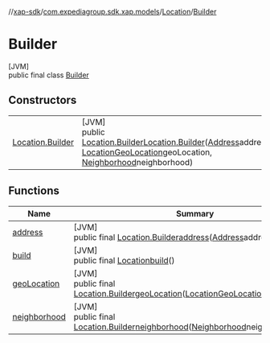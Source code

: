 //[xap-sdk](../../../../index.md)/[com.expediagroup.sdk.xap.models](../../index.md)/[Location](../index.md)/[Builder](index.md)

# Builder

[JVM]\
public final class [Builder](index.md)

## Constructors

| | |
|---|---|
| [Location.Builder](-location.-builder.md) | [JVM]<br>public [Location.Builder](index.md)[Location.Builder](-location.-builder.md)([Address](../../-address/index.md)address, [LocationGeoLocation](../../-location-geo-location/index.md)geoLocation, [Neighborhood](../../-neighborhood/index.md)neighborhood) |

## Functions

| Name | Summary |
|---|---|
| [address](address.md) | [JVM]<br>public final [Location.Builder](index.md)[address](address.md)([Address](../../-address/index.md)address) |
| [build](build.md) | [JVM]<br>public final [Location](../index.md)[build](build.md)() |
| [geoLocation](geo-location.md) | [JVM]<br>public final [Location.Builder](index.md)[geoLocation](geo-location.md)([LocationGeoLocation](../../-location-geo-location/index.md)geoLocation) |
| [neighborhood](neighborhood.md) | [JVM]<br>public final [Location.Builder](index.md)[neighborhood](neighborhood.md)([Neighborhood](../../-neighborhood/index.md)neighborhood) |
